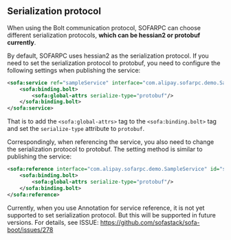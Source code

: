 ## Serialization protocol

When using the Bolt communication protocol, SOFARPC can choose different serialization protocols, **which can be hessian2 or protobuf currently**.

By default, SOFARPC uses hessian2 as the serialization protocol. If you need to set the serialization protocol to protobuf, you need to configure the following settings when publishing the service:

```xml
<sofa:service ref="sampleService" interface="com.alipay.sofarpc.demo.SampleService">
    <sofa:binding.bolt>
        <sofa:global-attrs serialize-type="protobuf"/>
    </sofa:binding.bolt>
</sofa:service>
```

That is to add the `<sofa:global-attrs>` tag to the `<sofa:binding.bolt>` tag and set the `serialize-type` attribute to `protobuf`.

Correspondingly, when referencing the service, you also need to change the serialization protocol to protobuf. The setting method is similar to publishing the service:

```xml
<sofa:reference interface="com.alipay.sofarpc.demo.SampleService" id="sampleServiceRef" jvm-first="false">
    <sofa:binding.bolt>
        <sofa:global-attrs serialize-type="protobuf"/>
    </sofa:binding.bolt>
</sofa:reference>
```

Currently, when you use Annotation for service reference, it is not yet supported to set serialization protocol. But this will be supported in future versions. For details, see ISSUE: <https://github.com/sofastack/sofa-boot/issues/278>